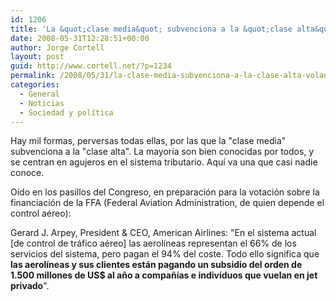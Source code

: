 ```yaml
---
id: 1206
title: 'La &quot;clase media&quot; subvenciona a la &quot;clase alta&quot; volando'
date: 2008-05-31T12:28:51+00:00
author: Jorge Cortell
layout: post
guid: http://www.cortell.net/?p=1234
permalink: /2008/05/31/la-clase-media-subvenciona-a-la-clase-alta-volando/
categories:
  - General
  - Noticias
  - Sociedad y polí­tica
---
```

Hay mil formas, perversas todas ellas, por las que la "clase media" subvenciona a la "clase alta". La mayoría son bien conocidas por todos, y se centran en agujeros en el sistema tributario. Aquí va una que casi nadie conoce.

Oído en los pasillos del Congreso, en preparación para la votación sobre la financiación de la FFA (Federal Aviation Administration, de quien depende el control aéreo):

Gerard J. Arpey, President & CEO, American Airlines: "En el sistema actual [de control de tráfico aéreo] las aerolíneas representan el 66% de los servicios del sistema, pero pagan el 94% del coste. Todo ello significa que **las aerolíneas y sus clientes están pagando un subsidio del orden de 1.500 millones de US$ al año a compañías e indivíduos que vuelan en jet privado**".